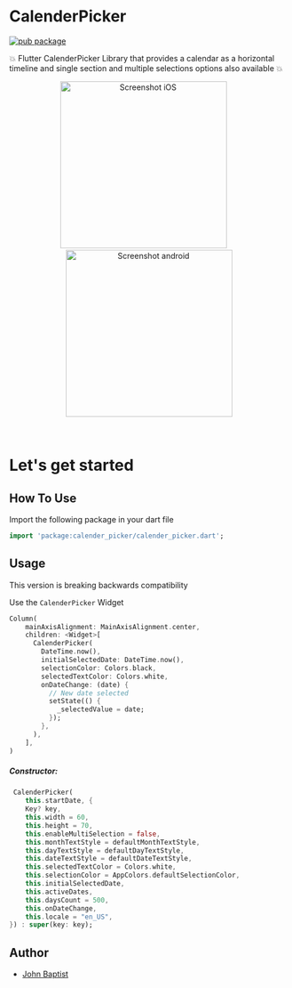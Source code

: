# CalenderPicker

[![pub package](https://img.shields.io/pub/v/calender_picker.svg)](https://pub.dartlang.org/packages/calender_picker)

💥 Flutter CalenderPicker Library that provides a calendar as a horizontal timeline and single section and multiple selections options also available 💥

<p align="center">
<img src="https://github.com/baptistjo01/CalenderPicker/blob/main/screenshots/calender%20picker.jpg" width="300" alt="Screenshot iOS">
&nbsp;&nbsp;&nbsp;&nbsp;
<img src="https://github.com/baptistjo01/CalenderPicker/blob/main/screenshots/multi%20selection.jpg" width="300" alt="Screenshot android">
</p><br>

# Let's get started

## How To Use

Import the following package in your dart file

```dart
import 'package:calender_picker/calender_picker.dart';
```

## Usage

This version is breaking backwards compatibility

Use the `CalenderPicker` Widget

```dart
Column(
    mainAxisAlignment: MainAxisAlignment.center,
    children: <Widget>[
      CalenderPicker(
        DateTime.now(),
        initialSelectedDate: DateTime.now(),
        selectionColor: Colors.black,
        selectedTextColor: Colors.white,
        onDateChange: (date) {
          // New date selected
          setState(() {
            _selectedValue = date;
          });
        },
      ),
    ],
)
```

##### Constructor:

```dart
 CalenderPicker(
    this.startDate, {
    Key? key,
    this.width = 60,
    this.height = 70,
    this.enableMultiSelection = false,
    this.monthTextStyle = defaultMonthTextStyle,
    this.dayTextStyle = defaultDayTextStyle,
    this.dateTextStyle = defaultDateTextStyle,
    this.selectedTextColor = Colors.white,
    this.selectionColor = AppColors.defaultSelectionColor,
    this.initialSelectedDate,
    this.activeDates,
    this.daysCount = 500,
    this.onDateChange,
    this.locale = "en_US",
}) : super(key: key);
```

Author
------

* [John Baptist](https://github.com/baptistjo01/)
